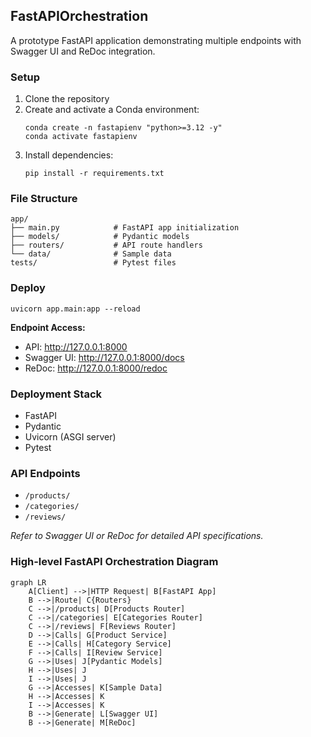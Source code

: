 ## FastAPIOrchestration

A prototype FastAPI application demonstrating multiple endpoints with Swagger UI and ReDoc integration.

### Setup

1. Clone the repository
2. Create and activate a Conda environment:
   ```
   conda create -n fastapienv "python>=3.12 -y"
   conda activate fastapienv
   ```
3. Install dependencies:
   ```
   pip install -r requirements.txt
   ```

### File Structure

```
app/
├── main.py            # FastAPI app initialization
├── models/            # Pydantic models
├── routers/           # API route handlers
└── data/              # Sample data
tests/                 # Pytest files
```


### Deploy

```
uvicorn app.main:app --reload
```

**Endpoint Access:**
- API: http://127.0.0.1:8000
- Swagger UI: http://127.0.0.1:8000/docs
- ReDoc: http://127.0.0.1:8000/redoc


### Deployment Stack

- FastAPI
- Pydantic
- Uvicorn (ASGI server)
- Pytest

### API Endpoints

- `/products/`
- `/categories/`
- `/reviews/`

*Refer to Swagger UI or ReDoc for detailed API specifications.*

### High-level FastAPI Orchestration Diagram


```mermaid
graph LR
    A[Client] -->|HTTP Request| B[FastAPI App]
    B -->|Route| C{Routers}
    C -->|/products| D[Products Router]
    C -->|/categories| E[Categories Router]
    C -->|/reviews| F[Reviews Router]
    D -->|Calls| G[Product Service]
    E -->|Calls| H[Category Service]
    F -->|Calls| I[Review Service]
    G -->|Uses| J[Pydantic Models]
    H -->|Uses| J
    I -->|Uses| J
    G -->|Accesses| K[Sample Data]
    H -->|Accesses| K
    I -->|Accesses| K
    B -->|Generate| L[Swagger UI]
    B -->|Generate| M[ReDoc]